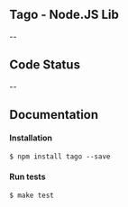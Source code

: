 ## Tago - Node.JS Lib

--

## Code Status

--

## Documentation

#### Installation

```
$ npm install tago --save
```

#### Run tests
```
$ make test
```
